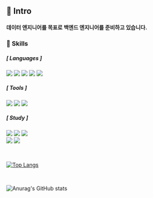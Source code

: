 <h2> 🙌 Intro
  
#### 데이터 엔지니어를 목표로 백엔드 엔지니어를 준비하고 있습니다.

<h3> 💪 Skills

##### [ Languages ]

<img src="https://img.shields.io/badge/C-A8B9CC?style=flat-square&logo=C&logoColor=black"/> <img src="https://img.shields.io/badge/C++-00599C?style=flat-square&logo=C++&logoColor=black"/> <img src="https://img.shields.io/badge/Python-3776AB?style=flat-square&logo=Python&logoColor=orange"/> <img src="https://img.shields.io/badge/Linux-FCC624?style=flat-square&logo=Linux&logoColor=black"/> <img src="https://img.shields.io/badge/Android-3DDC84?style=flat-square&logo=Android&logoColor=white"/>

##### [ Tools ]
<img src="https://img.shields.io/badge/Git-F05032?style=flat-square&logo=Git&logoColor=white"/> <img src="https://img.shields.io/badge/GitHub-181717?style=flat-square&logo=GitHub&logoColor=white"/> <img src="https://img.shields.io/badge/Notion-000000?style=flat-square&logo=Notion&logoColor=white"/>

##### [ Study ]
<img src="https://img.shields.io/badge/JavaScript-F7DF1E?style=flat-square&logo=JavaScript&logoColor=white"/> <img src="https://img.shields.io/badge/Spring-6DB33F?style=flat-square&logo=Spring&logoColor=white"/> <img src="https://img.shields.io/badge/Kotlin-7F52FF?style=flat-square&logo=Kotlin&logoColor=white"/>
<br/>
  <img src="https://img.shields.io/badge/PHP-777BB4?style=flat-square&logo=PHP&logoColor=white"/> <img src="https://img.shields.io/badge/Node.js-339933?style=flat-square&logo=Node.js&logoColor=white"/>
  
<br/>

[![Top Langs](https://github-readme-stats.vercel.app/api/top-langs/?username=leeseunghee00&layout=compact)](https://github.com/leeseunghee00/github-readme-stats)

<br/>
  
![Anurag's GitHub stats](https://github-readme-stats.vercel.app/api?username=leeseunghee00&show_icons=true&theme=gotham)
